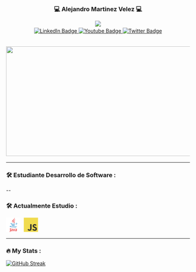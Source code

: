 <div id="badges" align="center">

### 	:computer: Alejandro Martinez Velez :computer:
  
</div>

<div id="header" align="center">
  <img src="https://www.puttiapps.com/wp-content/uploads/2021/05/cloud.gif" width="100"/>
</div>


<div id="badges" align="center">
  <a href="https://www.linkedin.com/in/alejandro-martinez-velez-a9ba56270/">
    <img src="https://img.shields.io/badge/LinkedIn-blue?style=for-the-badge&logo=linkedin&logoColor=white" alt="LinkedIn Badge"/>
  </a>
  <a href="https://www.youtube.com/channel/UCBNLxvETM8LlU_bcfudPtLg">
  <img src="https://img.shields.io/badge/YouTube-red?style=for-the-badge&logo=youtube&logoColor=white" alt="Youtube Badge"/>
  </a>
  <a href="https://twitter.com/amartinezvelez">
  <img src="https://img.shields.io/badge/Twitter-blue?style=for-the-badge&logo=twitter&logoColor=white" alt="Twitter Badge"/>
  </a>
</div>

<div align="center"><img src="https://komarev.com/ghpvc/?username=Alejomv&style=flat-square&color=blue" alt="" align="center"></div>
<br>

<div align="center">
  <img src="https://media.giphy.com/media/zMukICnMEZmSf8zvXd/giphy.gif" width="600" height="300"/>
</div>

---
### :hammer_and_wrench: Estudiante Desarrollo de Software  :
--

### :hammer_and_wrench: Actualmente Estudio :

<div>
  <img src="https://github.com/devicons/devicon/blob/master/icons/java/java-original-wordmark.svg" title="Java" alt="Java" width="40" height="40"/>&nbsp;
    <img src="https://github.com/devicons/devicon/blob/master/icons/javascript/javascript-original.svg" title="JavaScript" alt="JavaScript" width="40" 
  <img src="https://github.com/devicons/devicon/blob/master/icons/firebase/firebase-plain-wordmark.svg" title="Firebase" alt="Firebase" width="40" 
</div>

---

### :fire: My Stats :

[![GitHub Streak](http://github-readme-streak-stats.herokuapp.com?user=Alejomv&theme=vue)](https://git.io/streak-stats)
